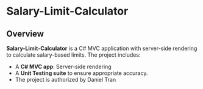 # Salary-Limit-Calculator

## Overview
**Salary-Limit-Calculator** is a C# MVC application with server-side rendering to calculate salary-based limits. The project includes:
- A **C# MVC app**: Server-side rendering
- A **Unit Testing suite** to ensure appropriate accuracy.
- The project is authorized by Daniel Tran

